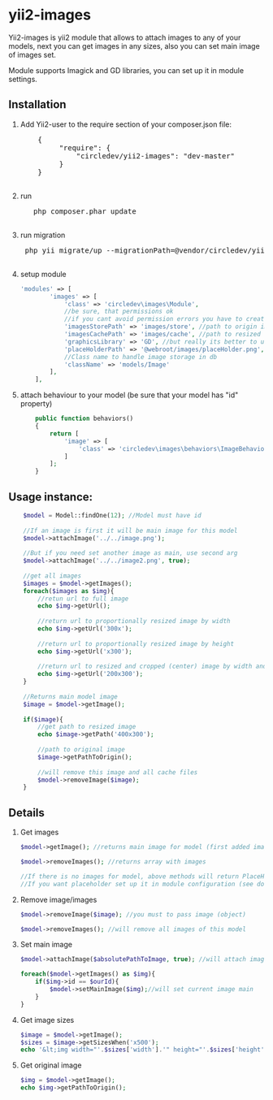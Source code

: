yii2-images
===========
Yii2-images is yii2 module that allows to attach images to any of your models, next you can get images in any sizes, also you can set main image of images set.

Module supports Imagick and GD libraries, you can set up it in module settings.

Installation
-------------
1. Add Yii2-user to the require section of your composer.json file:
    <pre>
       {
            "require": {
                "circledev/yii2-images": "dev-master"
            }
       }
    </pre>
2. run 
    <pre>
      php composer.phar update
    </pre>

3. run migration
    <pre>
    php yii migrate/up --migrationPath=@vendor/circledev/yii2-images/migrations
    </pre>

4. setup module
    ```php
    'modules' => [
            'images' => [
                'class' => 'circledev\images\Module',
                //be sure, that permissions ok 
                //if you cant avoid permission errors you have to create "images" folder in web root manually and set 777 permissions
                'imagesStorePath' => 'images/store', //path to origin images
                'imagesCachePath' => 'images/cache', //path to resized copies
                'graphicsLibrary' => 'GD', //but really its better to use 'Imagick' 
                'placeHolderPath' => '@webroot/images/placeHolder.png', // if you want to get placeholder when image not exists, string will be processed by Yii::getAlias
                //Class name to handle image storage in db
                'className' => 'models/Image'
            ],
        ],
    ```

5. attach behaviour to your model (be sure that your model has "id" property)
    ```php
        public function behaviors()
        {
            return [
                'image' => [
                    'class' => 'circledev\images\behaviors\ImageBehavior',
                ]
            ];
        }
    ```

Usage instance:
-------------

```php
    $model = Model::findOne(12); //Model must have id
    
    //If an image is first it will be main image for this model
    $model->attachImage('../../image.png');
    
    //But if you need set another image as main, use second arg
    $model->attachImage('../../image2.png', true);
    
    //get all images
    $images = $model->getImages();
    foreach($images as $img){
        //retun url to full image
        echo $img->getUrl();
        
        //return url to proportionally resized image by width
        echo $img->getUrl('300x');
    
        //return url to proportionally resized image by height
        echo $img->getUrl('x300');
        
        //return url to resized and cropped (center) image by width and height
        echo $img->getUrl('200x300');
    }
    
    //Returns main model image
    $image = $model->getImage();
    
    if($image){
        //get path to resized image 
        echo $image->getPath('400x300');
        
        //path to original image
        $image->getPathToOrigin();
        
        //will remove this image and all cache files
        $model->removeImage($image);
    }

```

Details
-------------
1. Get images
    ```php
    $model->getImage(); //returns main image for model (first added image or setted as main)
    
    $model->removeImages(); //returns array with images
    
    //If there is no images for model, above methods will return PlaceHolder images or null
    //If you want placeholder set up it in module configuration (see documentation)
    
    ```
2. Remove image/images
    ```php
    $model->removeImage($image); //you must to pass image (object)
    
    $model->removeImages(); //will remove all images of this model
    ```

3. Set main image
    ```php
    $model->attachImage($absolutePathToImage, true); //will attach image and make it main
    
    foreach($model->getImages() as $img){
        if($img->id == $ourId){
            $model->setMainImage($img);//will set current image main
        }
    }
    ```

4. Get image sizes
    ```php
    $image = $model->getImage();
    $sizes = $image->getSizesWhen('x500');
    echo '&lt;img width="'.$sizes['width'].'" height="'.$sizes['height'].'" src="'.$image->getUrl('x500').'" />';
    ```

5. Get original image
    ```php
    $img = $model->getImage();
    echo $img->getPathToOrigin();
    ```

